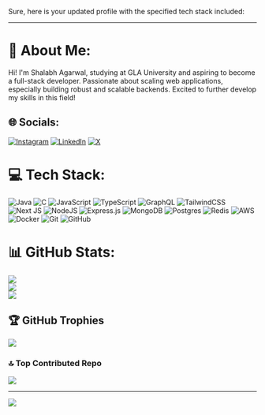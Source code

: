 Sure, here is your updated profile with the specified tech stack included:

---

# 💫 About Me:
Hi! I'm Shalabh Agarwal, studying at GLA University and aspiring to become a full-stack developer. Passionate about scaling web applications, especially building robust and scalable backends. Excited to further develop my skills in this field!

## 🌐 Socials:
[![Instagram](https://img.shields.io/badge/Instagram-%23E4405F.svg?logo=Instagram&logoColor=white)](https://instagram.com/__.shalabhhh) [![LinkedIn](https://img.shields.io/badge/LinkedIn-%230077B5.svg?logo=linkedin&logoColor=white)](https://linkedin.com/in/shalabh-agarwal-84035121b/) [![X](https://img.shields.io/badge/X-black.svg?logo=X&logoColor=white)](https://x.com/Shalabhonly) 

# 💻 Tech Stack:
![Java](https://img.shields.io/badge/java-%23ED8B00.svg?style=for-the-badge&logo=openjdk&logoColor=white) ![C](https://img.shields.io/badge/c-%2300599C.svg?style=for-the-badge&logo=c&logoColor=white) ![JavaScript](https://img.shields.io/badge/javascript-%23323330.svg?style=for-the-badge&logo=javascript&logoColor=%23F7DF1E) ![TypeScript](https://img.shields.io/badge/typescript-%23007ACC.svg?style=for-the-badge&logo=typescript&logoColor=white) ![GraphQL](https://img.shields.io/badge/-GraphQL-E10098?style=for-the-badge&logo=graphql&logoColor=white) ![TailwindCSS](https://img.shields.io/badge/tailwindcss-%2338B2AC.svg?style=for-the-badge&logo=tailwind-css&logoColor=white) ![Next JS](https://img.shields.io/badge/Next-black?style=for-the-badge&logo=next.js&logoColor=white) ![NodeJS](https://img.shields.io/badge/node.js-6DA55F?style=for-the-badge&logo=node.js&logoColor=white) ![Express.js](https://img.shields.io/badge/express.js-%23404d59.svg?style=for-the-badge&logo=express&logoColor=%2361DAFB) ![MongoDB](https://img.shields.io/badge/MongoDB-%234ea94b.svg?style=for-the-badge&logo=mongodb&logoColor=white) ![Postgres](https://img.shields.io/badge/postgres-%23316192.svg?style=for-the-badge&logo=postgresql&logoColor=white) ![Redis](https://img.shields.io/badge/redis-%23DD0031.svg?style=for-the-badge&logo=redis&logoColor=white) ![AWS](https://img.shields.io/badge/AWS-%23FF9900.svg?style=for-the-badge&logo=amazon-aws&logoColor=white) ![Docker](https://img.shields.io/badge/docker-%230db7ed.svg?style=for-the-badge&logo=docker&logoColor=white) ![Git](https://img.shields.io/badge/git-%23F05033.svg?style=for-the-badge&logo=git&logoColor=white) ![GitHub](https://img.shields.io/badge/github-%23121011.svg?style=for-the-badge&logo=github&logoColor=white)

# 📊 GitHub Stats:
![](https://github-readme-stats.vercel.app/api?username=Shalabh-agarwal8630&theme=dark&hide_border=false&include_all_commits=false&count_private=false)<br/>
![](https://github-readme-streak-stats.herokuapp.com/?user=Shalabh-agarwal8630&theme=dark&hide_border=false)<br/>
![](https://github-readme-stats.vercel.app/api/top-langs/?username=Shalabh-agarwal8630&theme=dark&hide_border=false&include_all_commits=false&count_private=false&layout=compact)

## 🏆 GitHub Trophies
![](https://github-profile-trophy.vercel.app/?username=Shalabh-agarwal8630&theme=radical&no-frame=false&no-bg=true&margin-w=4)

### 🔝 Top Contributed Repo
![](https://github-contributor-stats.vercel.app/api?username=Shalabh-agarwal8630&limit=5&theme=dark&combine_all_yearly_contributions=true)

---
[![](https://visitcount.itsvg.in/api?id=Shalabh-agarwal8630&icon=0&color=0)](https://visitcount.itsvg.in)


